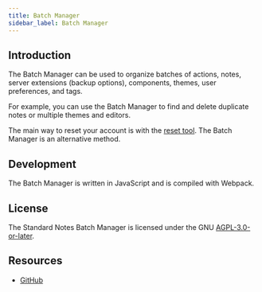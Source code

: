 ```yaml
---
title: Batch Manager
sidebar_label: Batch Manager
---
```


## Introduction

The Batch Manager can be used to organize batches of actions, notes, server extensions (backup options), components, themes, user preferences, and tags.

For example, you can use the Batch Manager to find and delete duplicate notes or multiple themes and editors.

The main way to reset your account is with the [reset tool](https://standardnotes.org/reset). The Batch Manager is an alternative method.

## Development

The Batch Manager is written in JavaScript and is compiled with Webpack.

## License

The Standard Notes Batch Manager is licensed under the GNU [AGPL-3.0-or-later](https://github.com/sn-extensions/batch-manager/blob/master/LICENSE).

## Resources

- [GitHub](https://github.com/sn-extensions/batch-manager)
